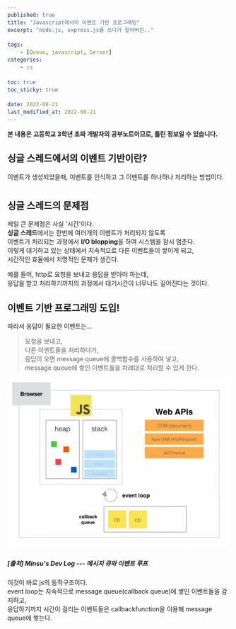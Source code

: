 ```yaml
---
published: true
title: "Javascript에서의 이벤트 기반 프로그래밍"
excerpt: "node.js, express.js를 쓰다가 알아버린.."

tags:
    - [Queue, javascript, Server]
categories:
    - cs

toc: true
toc_sticky: true

date: 2022-08-21
last_modified_at: 2022-08-21
---
```


**본 내용은 고등학교 3학년 초짜 개발자의 공부노트이므로, 틀린 정보일 수 있습니다.**
  
  

## **싱글 스레드에서의 이벤트 기반이란?**
 이벤트가 생성되었을때, 이벤트를 인식하고 그 이벤트를 하나하나 처리하는 방법이다.  

#  
## **싱글 스레드의 문제점**
제일 큰 문제점은 사실 '시간'이다.  
**싱글 스레드**에서는 한번에 여러개의 이벤트가 처리되지 않도록  
이벤트가 처리되는 과정에서 **I/O blopping**을 하여 시스템을 잠시 멈춘다.  
이렇게 대기하고 있는 상태에서 지속적으로 다른 이벤트들이 쌓이게 되고,  
시간적인 효율에서 치명적인 문제가 생긴다.
   

 예를 들어, http로 요청을 보내고 응답을 받아야 하는데,  
 응답을 받고 처리하기까지의 과정에서 대기시간이 너무나도 길어진다는 것이다.

  
  
 ## **이벤트 기반 프로그래밍 도입!**
따라서 응답이 필요한 이벤트는...  
> 요청을 보내고,  
다른 이벤트들을 처리하다가,  
응답이 오면 message queue에 콜백함수를 사용하여 넣고,  
message queue에 쌓인 이벤트들을 차례대로 처리할 수 있게 한다.

![image](/assets/image/1.png)  
<cite><h5> [출처] Minsu's Dev Log</cite> --- 메시지 큐와 이벤트 루프</h5>

이것이 바로 js의 동작구조이다.  
event loop는 지속적으로 message queue(callback queue)에 쌓인 이벤트들을 감지하고,  
응답하기까지 시간이 걸리는 이벤트들은 callbackfunction을 이용해 message queue에 쌓는다.





